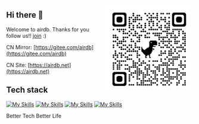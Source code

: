 <a href="https://airdb.github.io"><img width="240" align="right" src="https://raw.githubusercontent.com/deancn/deancn/main/imgs/qrcode_do_good_thing.png"></a>

## Hi there 👋

Welcome to airdb.  Thanks for you follow us!! [join](https://github.com/airdb/mgmt/blob/main/Join_us.md) :)  

CN Mirror: [https://gitee.com/airdb](https://gitee.com/airdb)

CN Site: [https://airdb.net](https://airdb.net)


## Tech stack

[![My Skills](https://skillicons.dev/icons?i=github,aws,gcp,azure,linux,bash,vim,git&perline=10)](https://skillicons.dev)
[![My Skills](https://skillicons.dev/icons?i=kubernetes,docker,jenkins,nginx,grafana&perline=10)](https://skillicons.dev)
[![My Skills](https://skillicons.dev/icons?i=vscode,nodejs,vscode,c,vue,go,lua,unity,ts,py&perline=10)](https://skillicons.dev)
[![My Skills](https://skillicons.dev/icons?i=figma,svg,ps&perline=10)](https://skillicons.dev)


<!--

**Here are some ideas to get you started:**

🙋‍♀️ A short introduction - what is your organization all about?
🌈 Contribution guidelines - how can the community get involved?
👩‍💻 Useful resources - where can the community find your docs? Is there anything else the community should know?
🍿 Fun facts - what does your team eat for breakfast?
🧙 Remember, you can do mighty things with the power of [Markdown](https://docs.github.com/github/writing-on-github/getting-started-with-writing-and-formatting-on-github/basic-writing-and-formatting-syntax)
-->

Better Tech Better Life
